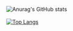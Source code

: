 ![Anurag's GitHub stats](https://github-readme-stats.vercel.app/api?username=priyanshu-lanjewar&show_icons=true&theme=radical)<br><br>
[![Top Langs](https://github-readme-stats.vercel.app/api/top-langs/?username=priyanshu-lanjewar&layout=compact)](https://github.com/anuraghazra/github-readme-stats)
